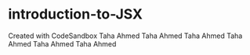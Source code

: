 # introduction-to-JSX
Created with CodeSandbox
Taha Ahmed
Taha Ahmed
Taha Ahmed
Taha Ahmed
Taha Ahmed
Taha Ahmed
